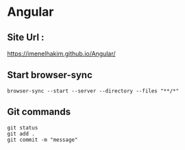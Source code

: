 # Angular

## Site Url :
https://imenelhakim.github.io/Angular/

## Start browser-sync
``` browser-sync --start --server --directory --files "**/*" ```

## Git commands
```
git status 
git add .
git commit -m "message" 
```
